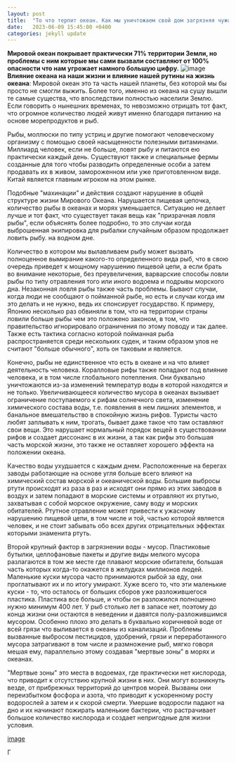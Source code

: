 ```yaml
---
layout: post
title:  "То что терпит океан. Как мы уничтожаем свой дом загрязняя чужой."
date:   2023-06-09 15:45:00 +0400
categories: jekyll update
---
```

**Мировой океан покрывает практически 71% территории Земли, но проблемы с ним которые мы сами вызвали составляют от 100% опасности что нам угрожает намного большую цифру.**
![image](https://masyamba.ru/%D0%BF%D0%B8%D0%BD%D0%B3%D0%B2%D0%B8%D0%BD%D1%8B-%D1%84%D0%BE%D1%82%D0%BE-%D0%BA%D0%B0%D1%80%D1%82%D0%B8%D0%BD%D0%BA%D0%B8/15-%D0%BF%D0%B8%D0%BD%D0%B3%D0%B2%D0%B8%D0%BD-%D0%BA%D0%B0%D1%80%D1%82%D0%B8%D0%BD%D0%BA%D0%B0.jpg)
**Влияние океана на наши жизни и влияние нашей рутины на жизнь океана**:
Мировой океан это та часть нашей планеты, без которой мы бы просто не смогли выжить. Более того, именно из океана на сушу вышли те самые существа, что впоследствии полностью населили  Землю. Если говорить о нынешних временах, то невозможно отрицать тот факт, что огромное количество людей живут именно благодаря питанию на основе морепродуктов и рыб.

Рыбы, моллюски по типу устриц и другие помогают человеческому организму с помощью своей насыщенности полезными витаминами. Миллиард человек, если не больше, ловят рыбу и питаются ею практически каждый день. Существуют также и специальные фермы созданные для того чтобы разводить определенные особи а затем продавать их в живом, замороженном или уже приготовленном виде. Китай является главным игроком на этом рынке. 

Подобные "махинации" и действия создают нарушение в общей структуре жизни Мирового Океана. Нарушается пищевая цепочка, количество рыбы в океанах и морях уменьшается. Ситуацию не делает лучше и тот факт, что существует такая вещь как "призрачная ловля рыбы", если объяснять более подробно, то это случаи когда выброшенная экипировка для рыбалки случайным образом продолжает ловить рыбу. на водном дне. 

Количество в котором мы вылавливаем рыбу может вызвать полноценное вымирание какого-то определенного вида рыб, что в свою очередь приведет к мощному нарушению пищевой цепи, а если брать во внимание некоторые, без преувеличения, варварские способы ловли рыбы по типу отравления того или иного водоема и подрывы морского дна. Незаконная ловля рыбы также часть проблемы. Бывают случаи, когда люди не сообщают о пойманной рыбе, но есть и случаи когда им это делать и не нужно, ведь их спонсирует государство. К примеру, Японию несколько раз обвиняли в том, что на территории страны ловили больше рыбы чем это положено законом, в том, что правительство игнорировало ограничения по этому поводу и так далее. Также есть тактика согласно которой пойманная рыба распространяется среди нескольких суден, и таким образом улов не считают "больше обычного", хоть он таковым и является.

Конечно, рыбы не единственное что есть в океане и на что влияет деятельность человека. Коралловые рифы также попадают под влияние человека, и в том числе глобального потепления. Они буквально уничтожаются из-за изменений температур воды в которой находятся и не только. Увеличивающееся количество мусора в океанах вызывает ограничение поступаемого к рифам солнечного света, изменение химического состава воды, т.е. появления в нем лишних элементов, и банальное вмешательство в спокойную жизнь рифов. Туристы часто любят заплывать к ним, трогать, бывает даже такое что там оставляют свои вещи. Это нарушает нормальный порядок вещей в существовании рифов и создает диссонанс в их жизни, а так как рифы это большая часть морской жизни, это также не оставляет хорошего эффекта на положении океана.

Качество воды ухудшается с каждым днем. Расположенные на берегах заводы работающие на основе угля больше всего влияют на химический состав морской и океанической воды. Большие выбросы ртути происходят из раза в раз и исходят они прямо из этих заводов в воздух и затем попадают в морские системы и отравляют их ртутью, захватывая с собой морское окружение, саму воду и морских обитателей. Ртутное отравление может привести к ужасному нарушению пищевой цепи, в том числе и той, частью которой является человек, и не стоит забывать обо всех других отрицательных эффектах которыми знаменита ртуть. 

Второй крупный фактор в загрязнении воды - мусор. Пластиковые бутылки, целлофановые пакеты и другие виды мелкого мусора разлагаются в том же месте где плавают морские обитатели, большая часть которых когда-то окажется в желудках миллионов людей. Маленькие куски мусора часто принимаются рыбой за еду, они проглатывают их и по итогу умирают. Хуже всего то, что эти маленькие куски - то, что осталось от больших сборов уже разложившегося пластика. Пластика все больше, и чтобы он разложился полноценно нужно минимум 400 лет. У рыб столько лет в запасе нет, поэтому до конца жизни они остаются в неведении и давятся полу-разложившимся мусором. Особенно плохо это делать в буквально коричневой воде от всей грязи что выливается в океаны из канализаций. Проблемы вызванные выбросом пестицидов, удобрений, грязи и переработанного мусора затрагивают в том числе и размножение рыб, мягко говоря мешая ему, параллельно этому создавая "мертвые зоны" в морях и океанах. 

"Мертвые зоны" это места в водоемах, где практически нет кислорода, что приводит к отсутствию крупной жизни в них. Они могут возникнуть везде, от прибрежных территорий до центров морей. Вызваны они переизбытком фосфора и азота, что приводит к ускоренному росту водорослей а затем и к скорой смерти. Умершие водоросли падают на дно и их начинают пожирать маленькие бактерии, что растрачивает большое количество кислорода и создает непригодные для жизни условия.

[image](https://www.poznavayka.org/wp-content/uploads/2018/01/pingvinyi-2.jpg)

Г


